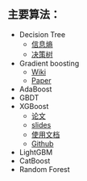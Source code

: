 ## 主要算法：

* Decision Tree
	- [信息熵]()
	- [决策树]()
* Gradient boosting
	- [Wiki](https://en.wikipedia.org/wiki/Gradient_boosting)
	- [Paper]()
* AdaBoost
* GBDT
* XGBoost
	- [论文](https://arxiv.org/pdf/1603.02754.pdf)
	- [slides](https://homes.cs.washington.edu/~tqchen/pdf/BoostedTree.pdf)
	- [使用文档](https://xgboost.readthedocs.io/en/latest/index.html)
	- [Github]()
* LightGBM
* CatBoost
* Random Forest